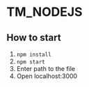 # TM_NODEJS

## How to start

1. `npm install`
2. `npm start`
3. Enter path to the file
4. Open localhost:3000


